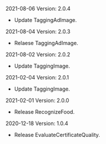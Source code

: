 2021-08-06 Version: 2.0.4
- Update TaggingAdImage.

2021-08-04 Version: 2.0.3
- Relaese TaggingAdImage.

2021-08-02 Version: 2.0.2
- Update TaggingImage.

2021-02-04 Version: 2.0.1
- Update TaggingImage.

2021-02-01 Version: 2.0.0
- Release RecognizeFood.

2020-12-18 Version: 1.0.4
- Release EvaluateCertificateQuality.

